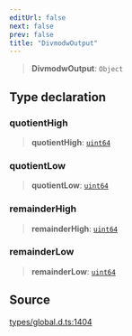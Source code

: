 ```yaml
---
editUrl: false
next: false
prev: false
title: "DivmodwOutput"
---
```


> **DivmodwOutput**: `Object`

## Type declaration

### quotientHigh

> **quotientHigh**: [`uint64`](uint64.md)

### quotientLow

> **quotientLow**: [`uint64`](uint64.md)

### remainderHigh

> **remainderHigh**: [`uint64`](uint64.md)

### remainderLow

> **remainderLow**: [`uint64`](uint64.md)

## Source

[types/global.d.ts:1404](https://github.com/algorandfoundation/tealscript/blob/18ba30a9/types/global.d.ts#L1404)
